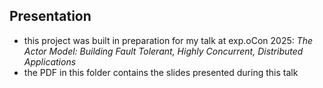 ## Presentation
- this project was built in preparation for my talk at exp.oCon 2025: *The Actor Model: Building Fault Tolerant, Highly Concurrent, Distributed Applications*
- the PDF in this folder contains the slides presented during this talk
